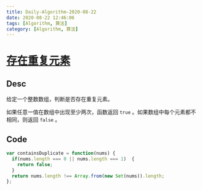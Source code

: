 ```yaml
---
title: Daily-Algorithm-2020-08-22
date: 2020-08-22 12:46:06
tags: [Algorithm, 算法]
category: [Algorithm, 算法]
---
```


# [存在重复元素](https://leetcode-cn.com/problems/contains-duplicate/)

## Desc

给定一个整数数组，判断是否存在重复元素。

如果任意一值在数组中出现至少两次，函数返回 `true` 。如果数组中每个元素都不相同，则返回 `false` 。



## Code

```js
var containsDuplicate = function(nums) {
  if(nums.length === 0 || nums.length === 1)  {
    return false;
  }
  return nums.length !== Array.from(new Set(nums)).length;
};
```

